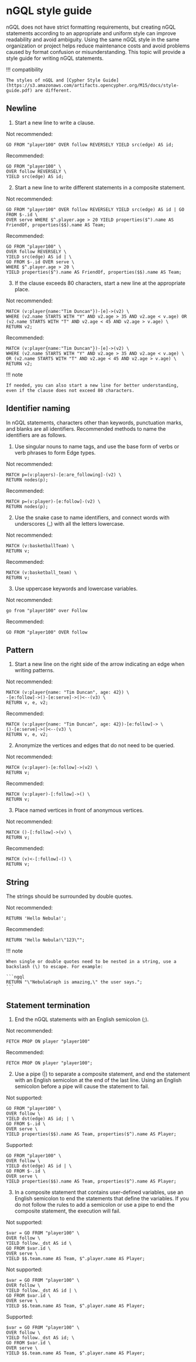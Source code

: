# nGQL style guide

nGQL does not have strict formatting requirements, but creating nGQL statements according to an appropriate and uniform style can improve readability and avoid ambiguity. Using the same nGQL style in the same organization or project helps reduce maintenance costs and avoid problems caused by format confusion or misunderstanding. This topic will provide a style guide for writing nGQL statements.

!!! compatibility

    The styles of nGQL and [Cypher Style Guide](https://s3.amazonaws.com/artifacts.opencypher.org/M15/docs/style-guide.pdf) are different.

## Newline

1. Start a new line to write a clause.

  Not recommended:

  ```ngql
  GO FROM "player100" OVER follow REVERSELY YIELD src(edge) AS id;
  ```

  Recommended:

  ```ngql
  GO FROM "player100" \
  OVER follow REVERSELY \
  YIELD src(edge) AS id;
  ```

2. Start a new line to write different statements in a composite statement.

  Not recommended:

  ```ngql
  GO FROM "player100" OVER follow REVERSELY YIELD src(edge) AS id | GO FROM $-.id \
  OVER serve WHERE $^.player.age > 20 YIELD properties($^).name AS FriendOf, properties($$).name AS Team;
  ```

  Recommended:

  ```ngql
  GO FROM "player100" \
  OVER follow REVERSELY \
  YIELD src(edge) AS id | \
  GO FROM $-.id OVER serve \
  WHERE $^.player.age > 20 \
  YIELD properties($^).name AS FriendOf, properties($$).name AS Team;
  ```

3. If the clause exceeds 80 characters, start a new line at the appropriate place.

  Not recommended:

  ```ngql
  MATCH (v:player{name:"Tim Duncan"})-[e]->(v2) \
  WHERE (v2.name STARTS WITH "Y" AND v2.age > 35 AND v2.age < v.age) OR (v2.name STARTS WITH "T" AND v2.age < 45 AND v2.age > v.age) \
  RETURN v2;
  ```

  Recommended:

  ```ngql
  MATCH (v:player{name:"Tim Duncan"})-[e]->(v2) \
  WHERE (v2.name STARTS WITH "Y" AND v2.age > 35 AND v2.age < v.age) \
  OR (v2.name STARTS WITH "T" AND v2.age < 45 AND v2.age > v.age) \
  RETURN v2;
  ```

!!! note

    If needed, you can also start a new line for better understanding, even if the clause does not exceed 80 characters. 

## Identifier naming

In nGQL statements, characters other than keywords, punctuation marks, and blanks are all identifiers. Recommended methods to name the identifiers are as follows.

1. Use singular nouns to name tags, and use the base form of verbs or verb phrases to form Edge types.

  Not recommended:

  ```ngql
  MATCH p=(v:players)-[e:are_following]-(v2) \
  RETURN nodes(p);
  ```

  Recommended:

  ```ngql
  MATCH p=(v:player)-[e:follow]-(v2) \
  RETURN nodes(p);
  ```

2. Use the snake case to name identifiers, and connect words with underscores (_) with all the letters lowercase.

  Not recommended:

  ```ngql
  MATCH (v:basketballTeam) \
  RETURN v;
  ```

  Recommended:

  ```ngql
  MATCH (v:basketball_team) \
  RETURN v;
  ```

3. Use uppercase keywords and lowercase variables.

  Not recommended:

  ```ngql
  go from "player100" over Follow
  ```
  
  Recommended:
    
  ```ngql
  GO FROM "player100" OVER follow
  ```

## Pattern

1. Start a new line on the right side of the arrow indicating an edge when writing patterns.

  Not recommended:

  ```ngql
  MATCH (v:player{name: "Tim Duncan", age: 42}) \
  -[e:follow]->()-[e:serve]->()<--(v3) \
  RETURN v, e, v2;
  ```

  Recommended:

  ```ngql
  MATCH (v:player{name: "Tim Duncan", age: 42})-[e:follow]-> \
  ()-[e:serve]->()<--(v3) \
  RETURN v, e, v2;
  ```

2. Anonymize the vertices and edges that do not need to be queried.

  Not recommended:

  ```ngql
  MATCH (v:player)-[e:follow]->(v2) \
  RETURN v;
  ```

  Recommended:

  ```ngql
  MATCH (v:player)-[:follow]->() \
  RETURN v;
  ```

3. Place named vertices in front of anonymous vertices.

  Not recommended:

  ```ngql
  MATCH ()-[:follow]->(v) \
  RETURN v;
  ```

  Recommended:

  ```ngql
  MATCH (v)<-[:follow]-() \
  RETURN v;
  ```

## String

The strings should be surrounded by double quotes.

  Not recommended:

  ```ngql
  RETURN 'Hello Nebula!';
  ```

  Recommended:

  ```ngql
  RETURN "Hello Nebula!\"123\"";
  ```

!!! note

    When single or double quotes need to be nested in a string, use a backslash (\) to escape. For example:

    ```ngql
    RETURN "\"NebulaGraph is amazing,\" the user says.";
    ```

<!--## 空格 TODO-->

## Statement termination

1. End the nGQL statements with an English semicolon (;).

  Not recommended:

  ```ngql
  FETCH PROP ON player "player100"
  ```

  Recommended:

  ```ngql
  FETCH PROP ON player "player100";
  ```

2. Use a pipe (|) to separate a composite statement, and end the statement with an English semicolon at the end of the last line. Using an English semicolon before a pipe will cause the statement to fail.

  Not supported:

  ```ngql
  GO FROM "player100" \
  OVER follow \
  YIELD dst(edge) AS id; | \
  GO FROM $-.id \
  OVER serve \
  YIELD properties($$).name AS Team, properties($^).name AS Player;
  ```

  Supported:

  ```ngql
  GO FROM "player100" \
  OVER follow \
  YIELD dst(edge) AS id | \
  GO FROM $-.id \
  OVER serve \
  YIELD properties($$).name AS Team, properties($^).name AS Player;
  ```

3. In a composite statement that contains user-defined variables, use an English semicolon to end the statements that define the variables. If you do not follow the rules to add a semicolon or use a pipe to end the composite statement, the execution will fail.

  Not supported:

  ```ngql
  $var = GO FROM "player100" \
  OVER follow \
  YIELD follow._dst AS id \
  GO FROM $var.id \
  OVER serve \
  YIELD $$.team.name AS Team, $^.player.name AS Player;
  ```

  Not supported:

  ```ngql
  $var = GO FROM "player100" \
  OVER follow \
  YIELD follow._dst AS id | \
  GO FROM $var.id \
  OVER serve \
  YIELD $$.team.name AS Team, $^.player.name AS Player;
  ```

  Supported:

  ```ngql
  $var = GO FROM "player100" \
  OVER follow \
  YIELD follow._dst AS id; \
  GO FROM $var.id \
  OVER serve \
  YIELD $$.team.name AS Team, $^.player.name AS Player;
  ```
